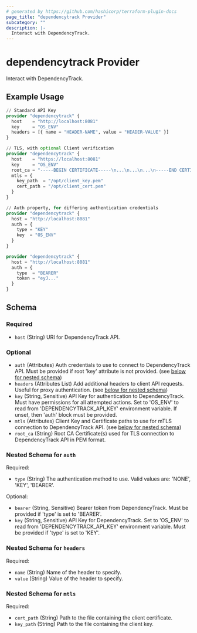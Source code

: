 ```yaml
---
# generated by https://github.com/hashicorp/terraform-plugin-docs
page_title: "dependencytrack Provider"
subcategory: ""
description: |-
  Interact with DependencyTrack.
---
```


# dependencytrack Provider

Interact with DependencyTrack.

## Example Usage

```terraform
// Standard API Key
provider "dependencytrack" {
  host    = "http://localhost:8081"
  key     = "OS_ENV"
  headers = [{ name = "HEADER-NAME", value = "HEADER-VALUE" }]
}

// TLS, with optional Client verification
provider "dependencytrack" {
  host    = "https://localhost:8081"
  key     = "OS_ENV"
  root_ca = "-----BEGIN CERTIFICATE-----\n...\n...\n...\n-----END CERTIFICATE-----"
  mtls = {
    key_path  = "/opt/client_key.pem"
    cert_path = "/opt/client_cert.pem"
  }
}

// Auth property, for differing authentication credentials
provider "dependencytrack" {
  host = "http://localhost:8081"
  auth = {
    type = "KEY"
    key  = "OS_ENV"
  }
}

provider "dependencytrack" {
  host = "http://localhost:8081"
  auth = {
    type  = "BEARER"
    token = "eyJ..."
  }
}
```

<!-- schema generated by tfplugindocs -->
## Schema

### Required

- `host` (String) URI for DependencyTrack API.

### Optional

- `auth` (Attributes) Auth credentials to use to connect to DependencyTrack API. Must be provided if root 'key' attribute is not provided. (see [below for nested schema](#nestedatt--auth))
- `headers` (Attributes List) Add additional headers to client API requests. Useful for proxy authentication. (see [below for nested schema](#nestedatt--headers))
- `key` (String, Sensitive) API Key for authentication to DependencyTrack. Must have permissions for all attempted actions. Set to 'OS_ENV' to read from 'DEPENDENCYTRACK_API_KEY' environment variable. If unset, then 'auth' block must be provided.
- `mtls` (Attributes) Client Key and Certificate paths to use for mTLS connection to DependencyTrack API. (see [below for nested schema](#nestedatt--mtls))
- `root_ca` (String) Root CA Certificate(s) used for TLS connection to DependencyTrack API in PEM format.

<a id="nestedatt--auth"></a>
### Nested Schema for `auth`

Required:

- `type` (String) The authentication method to use. Valid values are: 'NONE', 'KEY', 'BEARER'.

Optional:

- `bearer` (String, Sensitive) Bearer token from DependencyTrack. Must be provided if 'type' is set to 'BEARER'.
- `key` (String, Sensitive) API Key for DependencyTrack. Set to 'OS_ENV' to read from 'DEPENDENCYTRACK_API_KEY' environment variable. Must be provided if 'type' is set to 'KEY'.


<a id="nestedatt--headers"></a>
### Nested Schema for `headers`

Required:

- `name` (String) Name of the header to specify.
- `value` (String) Value of the header to specify.


<a id="nestedatt--mtls"></a>
### Nested Schema for `mtls`

Required:

- `cert_path` (String) Path to the file containing the client certificate.
- `key_path` (String) Path to the file containing the client key.
